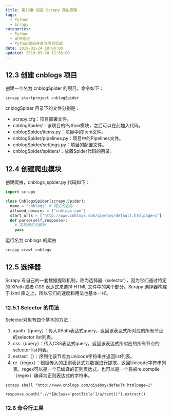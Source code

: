 ```yaml
---
title: 第12章 初窥 Scrapy 爬虫框架
tags:
  - Python
  - Scrapy
categories:
  - Python
  - 读书笔记
  - Python爬虫开发与项目实战
date: 2019-02-24 18:00:00
updated: 2019-03-30 12:58:00
---
```


















## 12.3 创建 cnblogs 项目

创建一个名为 cnblogSpider 的项目，命令如下：
```
scrapy startproject cnblogSpider
```

cnblogSpider 目录下的文件分别是：
- scrapy.cfg：项目部署文件。
- cnblogSpider/：该项目的Python模块，之后可以在此加入代码。
- cnblogSpider/items.py：项目中的Item文件。
- cnblogSpider/pipelines.py：项目中的Pipelines文件。
- cnblogSpider/settings.py：项目的配置文件。
- cnblogSpider/spiders/：放置Spider代码的目录。

## 12.4 创建爬虫模块

创建爬虫，cnblogs_spider.py 代码如下：
```python
import scrapy

class CnblogsSpider(scrapy.Spider):
  name = "cnblogs" # 爬虫的名称
  allowed_domains = ["cnblogs.com"]
  start_urls = ["http://www.cnblogs.com/qiyeboy/default.htmlpage=1"]
  def parse(self,response):
    # 实现网页的解析
    pass
```

运行名为 cnblogs 的爬虫

```
scrapy crawl cnblogs
```

## 12.5 选择器

Scrapy 有自己的一套数据提取机制，称为选择器（selector），因为它们通过特定的 XPath 或者 CSS 表达式来选择 HTML 文件中的某个部分。Scrapy 选择器构建于 lxml 库之上，所以它们的速度和用法也基本一样。

### 12.5.1 Selector 的用法

Selector对象有四个基本的方法：


1. xpath（query）：传入XPath表达式query，返回该表达式所对应的所有节点的selector list列表。
1. css（query）：传入CSS表达式query，返回该表达式所对应的所有节点的selector list列表。
1. extract（）：序列化该节点为Unicode字符串并返回list列表。
1. re（regex）：根据传入的正则表达式对数据进行提取，返回Unicode字符串列表。regex可以是一个已编译的正则表达式，也可以是一个将被re.compile（regex）编译为正则表达式的字符串。



```
scrapy shell "http://www.cnblogs.com/qiyeboy/default.htmlpage=1"
```

```
response.xpath(".//*[@class='postTitle']/a/text()").extract()
```

### 12.6 命令行工具






